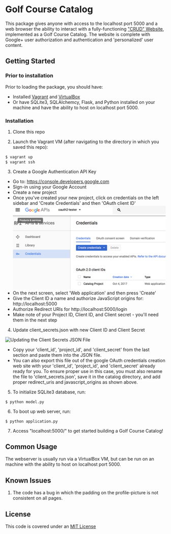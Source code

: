 # **Golf Course Catalog**
This package gives anyone with access to the localhost port 5000 and a web browser the ability to interact with a fully-functioning ["CRUD" Website](https://en.wikipedia.org/wiki/Create,_read,_update_and_delete), implemented as a Golf Course Catalog. The website is complete with Google+ user authorization and authentication and 'personalized' user content.

## **Getting Started**
### Prior to installation
Prior to loading the package, you should have:
- Installed [Vagrant](http://vagrantup.com/) and [VirtualBox](https://www.virtualbox.org/)
- Or have SQLite3, SQLAlchemcy, Flask, and Python installed on your machine and have the ability to host on localhost port 5000.

### Installation
1. Clone this repo

2. Launch the Vagrant VM (after navigating to the directory in which you saved this repo):
```
$ vagrant up
$ vagrant ssh
```

3. Create a Google Authentication API Key

- Go to: https://console.developers.google.com
- Sign-in using your Google Account
- Create a new project
- Once you've created your new project, click on credentials on the left sidebar and 'Create Credentials' and then 'OAuth client ID'
![Creating Project Credentials on Console.Developers.Google](static/credentials.png "Credential Creation")
- On the next screen, select 'Web application' and then press 'Create'
- Give the Client ID a name and authorize JavaScript origins for: http://localhost:5000
- Authorize Redirect URIs for http://localhost:5000/login
- Make note of your Project ID, Client ID, and Client secret - you'll need them in the next step

4. Update client_secrets.json with new Client ID and Client Secret

![Updating the Client Secrets JSON File](static/client_secrets_example.png "Client Secrets Ex.")
- Copy your 'client_id', 'project_id', and 'client_secret' from the last section and paste them into the JSON file.
- You can also export this file out of the google OAuth credentials creation web site with your 'client_id', 'project_id', and 'client_secret' already ready for you. To ensure proper use in this case, you must also rename the file to 'client_secrets.json', save it in the catalog directory, and add proper redirect_uris and javascript_origins as shown above.

5. To initialize SQLite3 database, run:
```
$ python model.py
```

6. To boot up web server, run:
```
$ python application.py
```

7. Access "localhost:5000/" to get started building a Golf Course Catalog!

## **Common Usage**
The webserver is usually run via a VirtualBox VM, but can be run on an machine with the ability to host on localhost port 5000.

## **Known Issues**
1. The code has a bug in which the padding on the profile-picture is not consistent on all pages.

## **License**
This code is covered under an [MIT License](./LICENSE)

